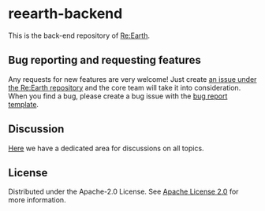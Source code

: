 # reearth-backend
This is the back-end repository of [Re:Earth](https://github.com/reearth/reearth).

## Bug reporting and requesting features
Any requests for new features are very welcome! Just create [an issue under the Re:Earth repository](https://github.com/reearth/reearth/issues) and the core team will take it into consideration.
When you find a bug, please create a bug issue with the [bug report template](https://github.com/reearth/reearth/issues/new?assignees=&labels=&template=bug_report.md&title=).


## Discussion
[Here](https://github.com/reearth/reearth/discussions) we have a dedicated area for discussions on all topics.

## License

Distributed under the Apache-2.0 License. See [Apache License 2.0](LICENSE) for more information.
